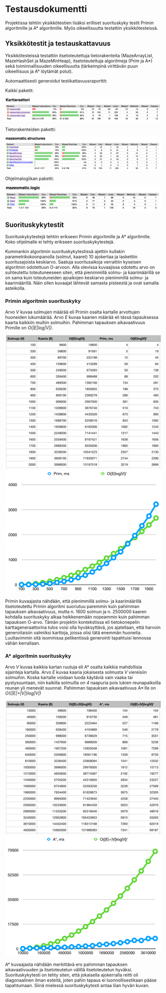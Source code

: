 # Testausdokumentti

Projektissa tehtiin yksikkötestien lisäksi erilliset suorituskyky testit Primin algoritmille ja A* algoritmille.
Myös oikeellisuutta testattiin yksikkötesteissä.

## Yksikkötestit ja testauskattavuus

Yksikkötesteissä testattiin itsetoteutettuja tietorakenteita (MazeArrayList, MazeHashSet ja MazeMinHeap), itsetoteutettuja algoritmeja (Prim ja A*) sekä toiminnallisuuden oikeellisuutta (tärkeimpinä virittävän puun oikeellisuus ja A* löytämät polut).

Automaattisesti generoidut testikattavuusraporttit:

Kaikki paketit:

![alt text](https://github.com/majormalfunk/karttaraattori/blob/master/Dokumentaatio/TestikattavuusKarttaraattori.png "Testikattavuus: kaikki paketit")

Tietorakenteiden paketti:

![alt text](https://github.com/majormalfunk/karttaraattori/blob/master/Dokumentaatio/TestikattavuusMazeomaticStructures.png "Testikattavuus: tietorakenteiden paketit")

Ohjelmalogiikan paketti:

![alt text](https://github.com/majormalfunk/karttaraattori/blob/master/Dokumentaatio/TestikattavuusMazeomaticLogic.png "Testikattavuus: ohjelmalogiikan paketit")

## Suorituskykytestit

Suorituskykytestejä tehtiin erikseen Primin algoritmille ja A* algoritmille. Koko ohjelmalle ei tehty erikseen suorituskykytestejä.

Kummankin algoritmin suorituskykytestissä ajettiin kullakin parametrikokoonpanolla (solmut, kaaret) 10 ajokertaa ja laskettiin suoritusajoista keskiarvo. Saatuja suoritusaikoja verrattiin kyseisen algoritmin odotettuun O-arvoon. Alla olevissa kuvaajissa odotettu arvo on suhteutettu toteutuneeseen siten, että pienimmillä solmu- ja kaarimäärillä se on sama kuin toteutuneiden ajoaikojen keskiarvo pienimmillä solmu- ja kaarimäärillä. Näin ollen kuvaajat lähtevät samasta pisteestä ja ovat samalla asteikolla.

### Primin algoritmin suorituskyky

Arvo *V* kuvaa solmujen määrää eli Primin osalta kartalle arvottujen huoneiden lukumäärää. Arvo *E* kuvaa kaarien määrää eli tässä tapauksessa kaarta kaikkiin muihin solmuihin. Pahimman tapauksen aikavaativuus Primille on *O(|E|log|V|)*.

![alt text](https://github.com/majormalfunk/karttaraattori/blob/master/Dokumentaatio/SuorituskykyPrimArvot.png "Prim suorituskykytestit")
![alt text](https://github.com/majormalfunk/karttaraattori/blob/master/Dokumentaatio/SuorituskykyPrimKuvaajat.png "Prim suorituskykytestit")

Primin kuvaajasta nähdään, että pienimmillä solmu- ja kaarimäärillä itsetoteutettu Primin algoritmi suoriutuu paremmin kuin pahimman tapauksen aikavaativuus, mutta n. 1600 solmun ja n. 2500000 kaaren kohdalla suorituskyky alkaa heikkenemään nopeammin kuin pahimman tapauksen O-arvo. Tämän projektin kontekstissa eli tietokonepelin karttageneraattorina tulos voisi olla hyväksyttävä, jos ajatellaan, että harvoin generoitaisiin valmiiksi karttoja, joissa olisi tätä enemmän huoneita. Luultavimmin sitä isommissa pelikentissä generointi tapahtuisi lennossa vähän kerrallaan.

### A* algoritmin suorituskyky

Arvo *V* kuvaa kaikkia kartan ruutuja eli A* osalta kaikkia mahdollisia sijainteja kartalla. Arvo *E* kuvaa kaaria jokaisesta solmusta *V* viereisiin solmuihin. Koska kartalle voidaan luoda käytäviä vain vaaka tai pystysuuntaan, niin kaikilla solmuilla on *4* naapuria pois lukien reunapaikoilla reunan yli menevät suunnat. Pahimman tapauksen aikavaativuus A*:lle on *O((|E|+|V|)log|V|)*

![alt text](https://github.com/majormalfunk/karttaraattori/blob/master/Dokumentaatio/SuorituskykyAStarArvot.png "A* suorituskykytestit")
![alt text](https://github.com/majormalfunk/karttaraattori/blob/master/Dokumentaatio/SuorituskykyAStarKuvaajat.png "A* suorituskykytestit")

A* kuvaajasta nähdään merkittävä ero pahimman tapauksen aikavaativuuden ja itsetoteutetun välillä itsetoteutetun hyväksi. Suorituskykytesti on tehty siten, että jokaisella ajokerralla reitti oli diagonaalinen ilman esteitä, joten pahin tapaus ei luonnollisestikaan pääse tapahtumaan. Siinä mielessä suorituskykytesti antaa liian hyvän kuvan.


